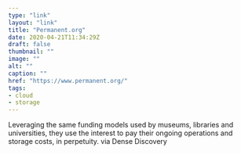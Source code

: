 ```yaml
---
type: "link"
layout: "link"
title: "Permanent.org"
date: 2020-04-21T11:34:29Z
draft: false
thumbnail: ""
image: ""
alt: ""
caption: ""
href: "https://www.permanent.org/"
tags:
- cloud
- storage
---
```


Leveraging the same funding models used by museums, libraries and universities, they use the interest to pay their ongoing operations and storage costs, in perpetuity. via Dense Discovery
